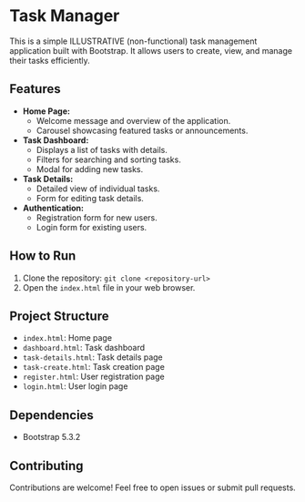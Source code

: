 # Task Manager

This is a simple ILLUSTRATIVE (non-functional) task management application built with Bootstrap. It allows users to create, view, and manage their tasks efficiently.

## Features

*   **Home Page:**
    *   Welcome message and overview of the application.
    *   Carousel showcasing featured tasks or announcements.
*   **Task Dashboard:**
    *   Displays a list of tasks with details.
    *   Filters for searching and sorting tasks.
    *   Modal for adding new tasks.
*   **Task Details:**
    *   Detailed view of individual tasks.
    *   Form for editing task details.
*   **Authentication:**
    *   Registration form for new users.
    *   Login form for existing users.

## How to Run

1.  Clone the repository: `git clone <repository-url>`
2.  Open the `index.html` file in your web browser.

## Project Structure

*   `index.html`: Home page
*   `dashboard.html`: Task dashboard
*   `task-details.html`: Task details page
*   `task-create.html`: Task creation page
*   `register.html`: User registration page
*   `login.html`: User login page

## Dependencies

*   Bootstrap 5.3.2

## Contributing

Contributions are welcome! Feel free to open issues or submit pull requests.
